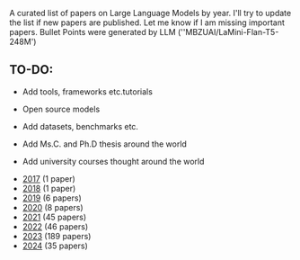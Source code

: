 A curated list of papers on Large Language Models by year. I'll try to update the list if new papers are published. Let me know if I am missing important papers. Bullet Points were generated by LLM (''MBZUAI/LaMini-Flan-T5-248M')

## TO-DO:

* Add tools, frameworks etc.tutorials

* Open source models

* Add datasets, benchmarks etc.

* Add Ms.C. and Ph.D thesis around the world

* Add university courses thought around the world

- [2017](2017.md) (1 paper)
- [2018](2018.md) (1 paper)
- [2019](2019.md) (6 papers)
- [2020](2020.md) (8 papers)
- [2021](2021.md) (45 papers)
- [2022](2022.md) (46 papers)
- [2023](2023.md) (189 papers)
- [2024](2024.md) (35 papers)
